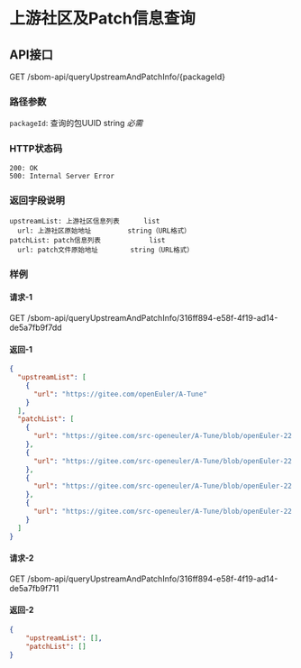 <!--
project: "SBOM Service"
title: 上游社区及Patch信息查询
date: 2022-11-10
maintainer: zejun19
comment: ""
-->

# 上游社区及Patch信息查询

## API接口

GET /sbom-api/queryUpstreamAndPatchInfo/{packageId}

### 路径参数

`packageId`: 查询的包UUID    string      *必需*

### HTTP状态码

```text
200: OK
500: Internal Server Error
```

### 返回字段说明

```text
upstreamList: 上游社区信息列表      list
  url: 上游社区原始地址         string（URL格式）
patchList: patch信息列表            list
  url: patch文件原始地址        string（URL格式）
```

### 样例

#### 请求-1

GET /sbom-api/queryUpstreamAndPatchInfo/316ff894-e58f-4f19-ad14-de5a7fb9f7dd

#### 返回-1

```json
{
  "upstreamList": [
    {
      "url": "https://gitee.com/openEuler/A-Tune"
    }
  ],
  "patchList": [
    {
      "url": "https://gitee.com/src-openeuler/A-Tune/blob/openEuler-22.03-LTS/check-whether-the-certificate-file-exists.patch"
    },
    {
      "url": "https://gitee.com/src-openeuler/A-Tune/blob/openEuler-22.03-LTS/add-FAQ-and-self-signature-certificate-manufacturing.patch"
    },
    {
      "url": "https://gitee.com/src-openeuler/A-Tune/blob/openEuler-22.03-LTS/fix-start-failed-of-atuned-service.patch"
    },
    {
      "url": "https://gitee.com/src-openeuler/A-Tune/blob/openEuler-22.03-LTS/change-Makefile-A-Tune-version-to-1.0.0.patch"
    }
  ]
}
```

#### 请求-2

GET /sbom-api/queryUpstreamAndPatchInfo/316ff894-e58f-4f19-ad14-de5a7fb9f711

#### 返回-2

```json
{
    "upstreamList": [],
    "patchList": []
}
```
